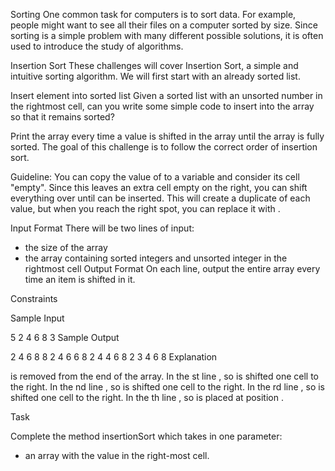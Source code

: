 Sorting 
One common task for computers is to sort data. For example, people might want to see all their files on a computer sorted by size. Since sorting is a simple problem with many different possible solutions, it is often used to introduce the study of algorithms.

Insertion Sort 
These challenges will cover Insertion Sort, a simple and intuitive sorting algorithm. We will first start with an already sorted list.

Insert element into sorted list 
Given a sorted list with an unsorted number  in the rightmost cell, can you write some simple code to insert  into the array so that it remains sorted?

Print the array every time a value is shifted in the array until the array is fully sorted. The goal of this challenge is to follow the correct order of insertion sort.

Guideline: You can copy the value of  to a variable and consider its cell "empty". Since this leaves an extra cell empty on the right, you can shift everything over until  can be inserted. This will create a duplicate of each value, but when you reach the right spot, you can replace it with .

Input Format 
There will be two lines of input:

 - the size of the array
 - the array containing  sorted integers and  unsorted integer  in the rightmost cell
Output Format 
On each line, output the entire array every time an item is shifted in it.

Constraints 
 

Sample Input

5
2 4 6 8 3
Sample Output

2 4 6 8 8 
2 4 6 6 8 
2 4 4 6 8 
2 3 4 6 8 
Explanation

 is removed from the end of the array.
In the st line , so  is shifted one cell to the right. 
In the nd line , so  is shifted one cell to the right. 
In the rd line , so  is shifted one cell to the right. 
In the th line , so  is placed at position .

Task

Complete the method insertionSort which takes in one parameter:

 - an array with the value  in the right-most cell.
